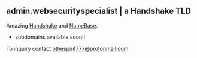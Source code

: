 ## admin.websecurityspecialist | a Handshake TLD

Amazing [Handshake](https://handshake.org/) and [NameBase](https://namebase.io/). 

- subdomains available soon!!
 
To inquiry contact [bthespirit777@protonmail.com](https://protonmail.com/)


